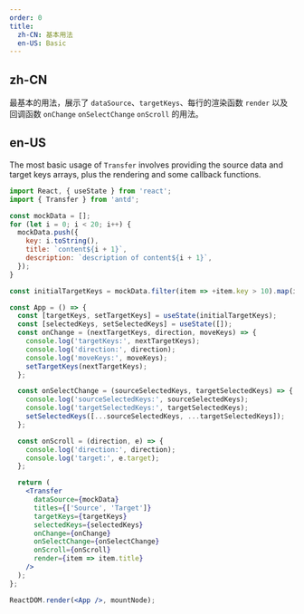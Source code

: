 ```yaml
---
order: 0
title:
  zh-CN: 基本用法
  en-US: Basic
---
```


## zh-CN

最基本的用法，展示了 `dataSource`、`targetKeys`、每行的渲染函数 `render` 以及回调函数 `onChange` `onSelectChange` `onScroll` 的用法。

## en-US

The most basic usage of `Transfer` involves providing the source data and target keys arrays, plus the rendering and some callback functions.

```jsx
import React, { useState } from 'react';
import { Transfer } from 'antd';

const mockData = [];
for (let i = 0; i < 20; i++) {
  mockData.push({
    key: i.toString(),
    title: `content${i + 1}`,
    description: `description of content${i + 1}`,
  });
}

const initialTargetKeys = mockData.filter(item => +item.key > 10).map(item => item.key);

const App = () => {
  const [targetKeys, setTargetKeys] = useState(initialTargetKeys);
  const [selectedKeys, setSelectedKeys] = useState([]);
  const onChange = (nextTargetKeys, direction, moveKeys) => {
    console.log('targetKeys:', nextTargetKeys);
    console.log('direction:', direction);
    console.log('moveKeys:', moveKeys);
    setTargetKeys(nextTargetKeys);
  };

  const onSelectChange = (sourceSelectedKeys, targetSelectedKeys) => {
    console.log('sourceSelectedKeys:', sourceSelectedKeys);
    console.log('targetSelectedKeys:', targetSelectedKeys);
    setSelectedKeys([...sourceSelectedKeys, ...targetSelectedKeys]);
  };

  const onScroll = (direction, e) => {
    console.log('direction:', direction);
    console.log('target:', e.target);
  };

  return (
    <Transfer
      dataSource={mockData}
      titles={['Source', 'Target']}
      targetKeys={targetKeys}
      selectedKeys={selectedKeys}
      onChange={onChange}
      onSelectChange={onSelectChange}
      onScroll={onScroll}
      render={item => item.title}
    />
  );
};

ReactDOM.render(<App />, mountNode);
```

